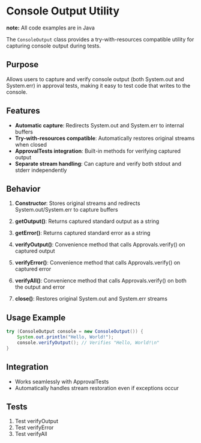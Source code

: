 # Console Output Utility
**note:** All code examples are in Java

The `ConsoleOutput` class provides a try-with-resources compatible utility for capturing console output during tests.

## Purpose
Allows users to capture and verify console output (both System.out and System.err) in approval tests, making it easy to test code that writes to the console.

## Features
- **Automatic capture**: Redirects System.out and System.err to internal buffers
- **Try-with-resources compatible**: Automatically restores original streams when closed
- **ApprovalTests integration**: Built-in methods for verifying captured output
- **Separate stream handling**: Can capture and verify both stdout and stderr independently

## Behavior
1. **Constructor**: Stores original streams and redirects System.out/System.err to capture buffers
2. **getOutput()**: Returns captured standard output as a string
3. **getError()**: Returns captured standard error as a string
4. **verifyOutput()**: Convenience method that calls Approvals.verify() on captured output
5. **verifyError()**: Convenience method that calls Approvals.verify() on captured error
5. **verifyAll()**: Convenience method that calls Approvals.verify() on both the output and error


6. **close()**: Restores original System.out and System.err streams

## Usage Example
```java
try (ConsoleOutput console = new ConsoleOutput()) {
    System.out.println("Hello, World!");
    console.verifyOutput(); // Verifies "Hello, World!\n"
}
```

## Integration
- Works seamlessly with ApprovalTests
- Automatically handles stream restoration even if exceptions occur

## Tests
1. Test verifyOutput
2. Test verifyError
3. Test verifyAll
